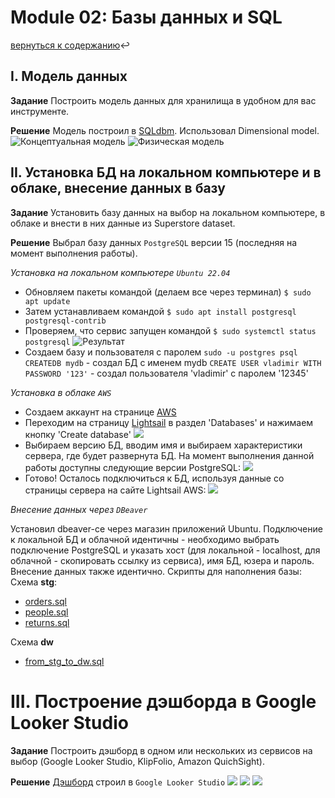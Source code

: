 # Module 02: Базы данных и SQL
[вернуться к содержанию](https://github.com/VladimirAmninov/datalearn):leftwards_arrow_with_hook:
## I. Модель данных
**Задание**
Построить модель данных для хранилища в удобном для вас инструменте. 

**Решение**
Модель построил в [SQLdbm](https://sqldbm.com). Использовал Dimensional model. 
![Концептуальная модель](/de101/module02/pics/conceptual_scheme.jpeg)
![Физическая модель](/de101/module02/pics/physical_scheme.jpeg)

## II. Установка БД на локальном компьютере и в облаке, внесение данных в базу
**Задание**
Установить базу данных на выбор на локальном компьютере, в облаке и внести в них данные из Superstore dataset.

**Решение**
Выбрал базу данных `PostgreSQL` версии 15 (последняя на момент выполнения работы). 

*Установка на локальном компьютере `Ubuntu 22.04`*
* Обновляем пакеты командой (делаем все через терминал)
`$ sudo apt update`
* Затем устанавливаем командой 
`$ sudo apt install postgresql postgresql-contrib`
* Проверяем, что сервис запущен командой
`$ sudo systemctl status postgresql`
![Результат](/de101/module02/pics/psql_status.jpeg)
* Создаем базу и пользователя с паролем
`sudo -u postgres psql`
`CREATEDB mydb` - создал БД с именем mydb
`CREATE USER vladimir WITH PASSWORD '123'` - создал пользователя 'vladimir' с паролем '12345'


*Установка в облаке `AWS`*

* Создаем аккаунт на странице [AWS](https://aws.amazon.com)
* Переходим на страницу [Lightsail](https://lightsail.aws.amazon.com) в раздел 'Databases' и нажимаем кнопку 'Create database'
![](/de101/module02/pics/aws_dblist_screen.jpeg)
* Выбираем версию БД, вводим имя и выбираем характеристики сервера, где будет развернута БД. На момент выполнения данной работы доступны следующие версии PostgreSQL:
![](/de101/module02/pics/psql_versions.jpeg)
* Готово! Осталось подключиться к БД, используя данные со страницы сервера на сайте Lightsail AWS:
![](/de101/module02/pics/connect_details.jpeg) 

*Внесение данных через `DBeaver`*

Установил dbeaver-ce через магазин приложений Ubuntu.
Подключение к локальной БД и облачной идентичны - необходимо выбрать подключение PostgreSQL и указать хост (для локальной - localhost, для облачной - скопировать ссылку из сервиса), имя БД, юзера и пароль.
Внесение данных также идентично. Скрипты для наполнения базы:
Схема **stg**:
* [orders.sql](https://github.com/VladimirAmninov/datalearn/blob/main/de101/module02/scripts/orders.sql)
* [people.sql](https://github.com/VladimirAmninov/datalearn/blob/main/de101/module02/scripts/people.sql)
* [returns.sql](https://github.com/VladimirAmninov/datalearn/blob/main/de101/module02/scripts/returns.sql)

Схема **dw**
* [from_stg_to_dw.sql](https://github.com/VladimirAmninov/datalearn/blob/main/de101/module02/scripts/from_stg_to_dw.sql)


# III. Построение дэшборда в Google Looker Studio
**Задание**
Построить дэшборд в одном или нескольких из cервисов на выбор (Google Looker Studio, KlipFolio, Amazon QuichSight).

**Решение**
[Дэшборд](https://lookerstudio.google.com/s/rVe099hVxNw) строил в `Google Looker Studio`
![](/de101/module02/pics/looker_1.jpeg) 
![](/de101/module02/pics/looker_2.jpeg) 
![](/de101/module02/pics/looker_3.jpeg) 
